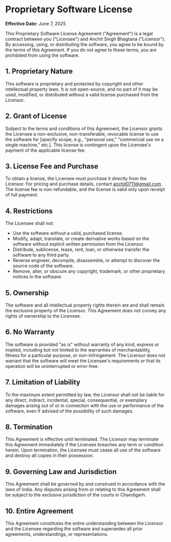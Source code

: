 # Proprietary Software License

**Effective Date:** June 7, 2025

This Proprietary Software License Agreement ("Agreement") is a legal contract between you ("Licensee") and Anchit Singh Bhagtana ("Licensor"). By accessing, using, or distributing the software, you agree to be bound by the terms of this Agreement. If you do not agree to these terms, you are prohibited from using the software.

## 1. Proprietary Nature

This software is proprietary and protected by copyright and other intellectual property laws. It is not open-source, and no part of it may be used, modified, or distributed without a valid license purchased from the Licensor.

## 2. Grant of License

Subject to the terms and conditions of this Agreement, the Licensor grants the Licensee a non-exclusive, non-transferable, revocable license to use the software for [specify scope, e.g., "personal use," "commercial use on a single machine," etc.]. This license is contingent upon the Licensee's payment of the applicable license fee.

## 3. License Fee and Purchase

To obtain a license, the Licensee must purchase it directly from the Licensor. For pricing and purchase details, contact anchit0711@gmail.com. The license fee is non-refundable, and the license is valid only upon receipt of full payment.

## 4. Restrictions

The Licensee shall not:
- Use the software without a valid, purchased license.
- Modify, adapt, translate, or create derivative works based on the software without explicit written permission from the Licensor.
- Distribute, sublicense, lease, rent, loan, or otherwise transfer the software to any third party.
- Reverse engineer, decompile, disassemble, or attempt to discover the source code of the software.
- Remove, alter, or obscure any copyright, trademark, or other proprietary notices in the software.

## 5. Ownership

The software and all intellectual property rights therein are and shall remain the exclusive property of the Licensor. This Agreement does not convey any rights of ownership to the Licensee.

## 6. No Warranty

The software is provided "as is" without warranty of any kind, express or implied, including but not limited to the warranties of merchantability, fitness for a particular purpose, or non-infringement. The Licensor does not warrant that the software will meet the Licensee's requirements or that its operation will be uninterrupted or error-free.

## 7. Limitation of Liability

To the maximum extent permitted by law, the Licensor shall not be liable for any direct, indirect, incidental, special, consequential, or exemplary damages arising out of or in connection with the use or performance of the software, even if advised of the possibility of such damages.

## 8. Termination

This Agreement is effective until terminated. The Licensor may terminate this Agreement immediately if the Licensee breaches any term or condition herein. Upon termination, the Licensee must cease all use of the software and destroy all copies in their possession.

## 9. Governing Law and Jurisdiction

This Agreement shall be governed by and construed in accordance with the laws of India. Any disputes arising from or relating to this Agreement shall be subject to the exclusive jurisdiction of the courts in Chandigarh.

## 10. Entire Agreement

This Agreement constitutes the entire understanding between the Licensor and the Licensee regarding the software and supersedes all prior agreements, understandings, or representations.